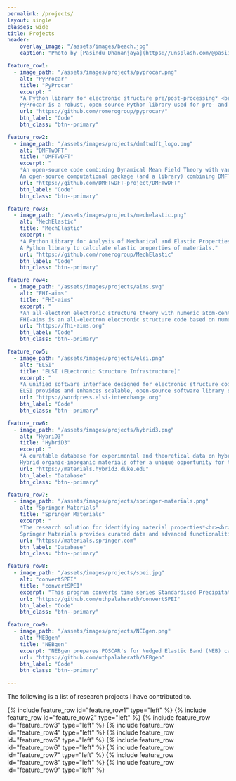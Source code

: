 ```yaml
---
permalink: /projects/
layout: single
classes: wide
title: Projects
header:
    overlay_image: "/assets/images/beach.jpg"
    caption: "Photo by [Pasindu Dhananjaya](https://unsplash.com/@pasiiijay) on [Unsplash](https://unsplash.com)"

feature_row1:
  - image_path: "/assets/images/projects/pyprocar.png"
    alt: "PyProcar"
    title: "PyProcar"
    excerpt: "
    *A Python library for electronic structure pre/post-processing* <br><br>
    PyProcar is a robust, open-source Python library used for pre- and post-processing of the electronic structure data coming from DFT calculations."
    url: "https://github.com/romerogroup/pyprocar/"
    btn_label: "Code"
    btn_class: "btn--primary"

feature_row2:
  - image_path: "/assets/images/projects/dmftwdft_logo.png"
    alt: "DMFTwDFT"
    title: "DMFTwDFT"
    excerpt: "
    *An open-source code combining Dynamical Mean Field Theory with various Density Functional Theory packages*<br><br>
    An open-source computational package (and a library) combining DMFT with various DFT codes interfaced through the Wannier90 package."
    url: "https://github.com/DMFTwDFT-project/DMFTwDFT"
    btn_label: "Code"
    btn_class: "btn--primary"

feature_row3:
  - image_path: "/assets/images/projects/mechelastic.png"
    alt: "MechElastic"
    title: "MechElastic"
    excerpt: "
    *A Python Library for Analysis of Mechanical and Elastic Properties of Bulk and 2D Materials*<br><br>
    A Python library to calculate elastic properties of materials."
    url: "https://github.com/romerogroup/MechElastic"
    btn_label: "Code"
    btn_class: "btn--primary"

feature_row4:
  - image_path: "/assets/images/projects/aims.svg"
    alt: "FHI-aims"
    title: "FHI-aims"
    excerpt: "
    *An all-electron electronic structure theory with numeric atom-centered orbitals*<br><br>
    FHI-aims is an all-electron electronic structure code based on numeric atom-centered orbitals. It enables first-principles simulations with very high numerical accuracy for production calculations, with excellent scalability up to very large system sizes (thousands of atoms) and up to very large, massively parallel supercomputers (ten thousand CPU cores)."
    url: "https://fhi-aims.org"
    btn_label: "Code"
    btn_class: "btn--primary"

feature_row5:
  - image_path: "/assets/images/projects/elsi.png"
    alt: "ELSI"
    title: "ELSI (ELectronic Structure Infrastructure)"
    excerpt: "
    *A unified software interface designed for electronic structure codes to connect with various high-performance eigensolvers and density matrix solvers*<br><br>
    ELSI provides and enhances scalable, open-source software library solutions for electronic structure calculations in materials science, condensed matter physics, chemistry, and many other fields. ELSI focuses on methods that solve or circumvent eigenvalue problems in electronic structure theory. The ELSI infrastructure should also be useful for other challenging eigenvalue problems."
    url: "https://wordpress.elsi-interchange.org"
    btn_label: "Code"
    btn_class: "btn--primary"

feature_row6:
  - image_path: "/assets/images/projects/hybrid3.png"
    alt: "HybriD3"
    title: "HybriD3"
    excerpt: "
    *A curatable database for experimental and theoretical data on hybrid organic-inorganic materials*<br><br>
    Hybrid organic-inorganic materials offer a unique opportunity for the discovery and refinement of new functional semiconductor materials with fine-tuned properties, controlled at the atomic scale by organic chemistry and organic-inorganic synthesis and processing. The HybriD3 project accelerates the Design, Discovery and Dissemination (D3) of new crystalline organic-inorganic hybrid semiconductors in a collaborative effort between a consortium of researchers in the NC Triangle area and beyond."
    url: "https://materials.hybrid3.duke.edu"
    btn_label: "Database"
    btn_class: "btn--primary"

feature_row7:
  - image_path: "/assets/images/projects/springer-materials.png"
    alt: "Springer Materials"
    title: "Springer Materials"
    excerpt: "
    *The research solution for identifying material properties*<br><br>
    Springer Materials provides curated data and advanced functionalities to support research in materials science, physics, chemistry, engineering, and other related fields."
    url: "https://materials.springer.com"
    btn_label: "Database"
    btn_class: "btn--primary"

feature_row8:
  - image_path: "/assets/images/projects/spei.jpg"
    alt: "convertSPEI"
    title: "convertSPEI"
    excerpt: "This program converts time series Standardised Precipitation-Evapotranspiration Index (SPEI) data from the netcdf format to a csv format which could be read by a program such as Excel. It is parallelized through Python's multiprocessing library. The SPEI data is available at [https://spei.csic.es/index.html](https://spei.csic.es/index.html)."
    url: "https://github.com/uthpalaherath/convertSPEI"
    btn_label: "Code"
    btn_class: "btn--primary"

feature_row9:
  - image_path: "/assets/images/projects/NEBgen.png"
    alt: "NEBgen"
    title: "NEBgen"
    excerpt: "NEBgen prepares POSCAR's for Nudged Elastic Band (NEB) calculations through Distortion Symmetry Method with [VTST](http://theory.cm.utexas.edu/vtsttools/) and [DiSPy](https://github.com/munrojm/DiSPy). The nudged elastic band (NEB) method is a popular method for calculating the minimum energy pathways of kinetic processes. Although, linear interpolation between an initial and final structure (image) provides a decent estimate for the minimum energy pathway, the Distortion Symmetry Method takes into account symmetry-adapted perturbations to systematically lower the initial path symmetry, enabling the exploration of other low-energy pathways that may exist."
    url: "https://github.com/uthpalaherath/NEBgen"
    btn_label: "Code"
    btn_class: "btn--primary"

---
```

The following is a list of research projects I have contributed to.

{% include feature_row id="feature_row1" type="left" %}
{% include feature_row id="feature_row2" type="left" %}
{% include feature_row id="feature_row3" type="left" %}
{% include feature_row id="feature_row4" type="left" %}
{% include feature_row id="feature_row5" type="left" %}
{% include feature_row id="feature_row6" type="left" %}
{% include feature_row id="feature_row7" type="left" %}
{% include feature_row id="feature_row8" type="left" %}
{% include feature_row id="feature_row9" type="left" %}
